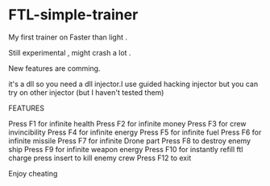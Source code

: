 # FTL-simple-trainer

My first trainer on Faster than light  .


Still experimental , might crash a lot .

New features are comming.

it's a dll so you need a dll injector.I use guided hacking injector but you can try on other injector (but I haven't tested them)

FEATURES

Press F1 for infinite health
  Press F2 for infinite money
  Press F3 for crew invincibility
  Press F4 for infinite energy
  Press F5 for infinite fuel
  Press F6 for infinite missile
  Press F7 for infinite Drone part
  Press F8 to destroy enemy ship 
  Press F9 for infinite weapon energy
  Press F10 for instantly refill ftl charge
  press insert to kill enemy crew
  Press F12 to exit

Enjoy cheating
